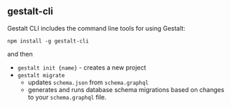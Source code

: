 gestalt-cli
-----------

Gestalt CLI includes the command line tools for using Gestalt:

`npm install -g gestalt-cli`

and then

- `gestalt init {name}` - creates a new project
- `gestalt migrate`
  - updates `schema.json` from `schema.graphql`
  - generates and runs database schema migrations based on changes to your
    `schema.graphql` file.
